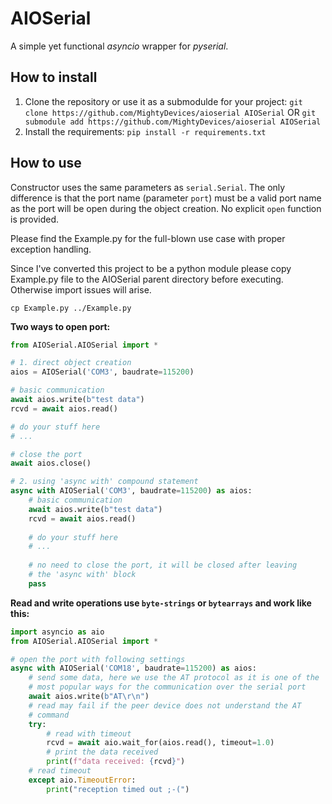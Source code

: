 # AIOSerial

A simple yet functional _asyncio_ wrapper for _pyserial_.

## How to install

1. Clone the repository or use it as a submodulde for your project:
`git clone https://github.com/MightyDevices/aioserial AIOSerial` OR 
`git submodule add https://github.com/MightyDevices/aioserial AIOSerial`
2. Install the requirements: `pip install -r requirements.txt`

## How to use

Constructor uses the same parameters as `serial.Serial`. The only difference is 
that the port name (parameter `port`) must be a valid port name as the port 
will be open during the object creation. No explicit `open` function is provided.

Please find the Example.py for the full-blown use case with proper exception 
handling. 

Since I've converted this project to be a python module please 
copy Example.py file to the AIOSerial parent directory before executing. 
Otherwise import issues will arise.
 
`cp Example.py ../Example.py`

**Two ways to open port:**

```python
from AIOSerial.AIOSerial import *

# 1. direct object creation
aios = AIOSerial('COM3', baudrate=115200)

# basic communication
await aios.write(b"test data")
rcvd = await aios.read()

# do your stuff here
# ...

# close the port
await aios.close()

# 2. using 'async with' compound statement
async with AIOSerial('COM3', baudrate=115200) as aios:
    # basic communication
    await aios.write(b"test data")
    rcvd = await aios.read()
    
    # do your stuff here
    # ...
    
    # no need to close the port, it will be closed after leaving 
    # the 'async with' block
    pass

```

**Read and write operations use `byte-strings` or `bytearrays` and work 
like this:**

```python
import asyncio as aio
from AIOSerial.AIOSerial import *

# open the port with following settings
async with AIOSerial('COM18', baudrate=115200) as aios:
    # send some data, here we use the AT protocol as it is one of the
    # most popular ways for the communication over the serial port
    await aios.write(b"AT\r\n")
    # read may fail if the peer device does not understand the AT
    # command
    try:
        # read with timeout
        rcvd = await aio.wait_for(aios.read(), timeout=1.0)
        # print the data received
        print(f"data received: {rcvd}")
    # read timeout
    except aio.TimeoutError:
        print("reception timed out ;-(")
```
